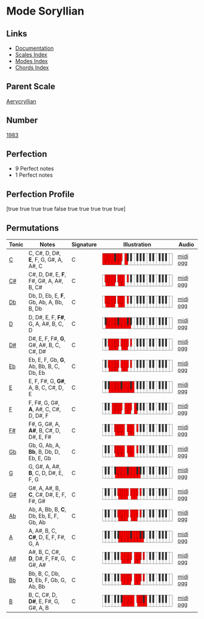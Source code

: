 # Mode Soryllian

## Links

- [Documentation](index.md)
- [Scales Index](Scales.md)
- [Modes Index](Modes.md)
- [Chords Index](Chords.md)

## Parent Scale

[Aerycryllian](ScaleAerycryllian.md)

## Number

[1983](https://ianring.com/musictheory/scales/1983)

## Perfection

- 9 Perfect notes
- 1 Perfect notes

## Perfection Profile

[true true true true false true true true true true]

## Permutations

| Tonic | Notes | Signature | Illustration | Audio |
|-------|-------|-----------|--------------|-------|
| [C](ModeCNaturalSoryllian.md) | C, C#, D, D#, **E**, F, G, G#, A, A#, C | C | ![CNaturalSoryllian](ModeCNaturalSoryllian.png) | [midi](ModeCNaturalSoryllian.mid) [ogg](ModeCNaturalSoryllian.ogg) |
| [C#](ModeCSharpSoryllian.md) | C#, D, D#, E, **F**, F#, G#, A, A#, B, C# | C | ![CSharpSoryllian](ModeCSharpSoryllian.png) | [midi](ModeCSharpSoryllian.mid) [ogg](ModeCSharpSoryllian.ogg) |
| [Db](ModeDFlatSoryllian.md) | Db, D, Eb, E, **F**, Gb, Ab, A, Bb, B, Db | C | ![DFlatSoryllian](ModeDFlatSoryllian.png) | [midi](ModeDFlatSoryllian.mid) [ogg](ModeDFlatSoryllian.ogg) |
| [D](ModeDNaturalSoryllian.md) | D, D#, E, F, **F#**, G, A, A#, B, C, D | C | ![DNaturalSoryllian](ModeDNaturalSoryllian.png) | [midi](ModeDNaturalSoryllian.mid) [ogg](ModeDNaturalSoryllian.ogg) |
| [D#](ModeDSharpSoryllian.md) | D#, E, F, F#, **G**, G#, A#, B, C, C#, D# | C | ![DSharpSoryllian](ModeDSharpSoryllian.png) | [midi](ModeDSharpSoryllian.mid) [ogg](ModeDSharpSoryllian.ogg) |
| [Eb](ModeEFlatSoryllian.md) | Eb, E, F, Gb, **G**, Ab, Bb, B, C, Db, Eb | C | ![EFlatSoryllian](ModeEFlatSoryllian.png) | [midi](ModeEFlatSoryllian.mid) [ogg](ModeEFlatSoryllian.ogg) |
| [E](ModeENaturalSoryllian.md) | E, F, F#, G, **G#**, A, B, C, C#, D, E | C | ![ENaturalSoryllian](ModeENaturalSoryllian.png) | [midi](ModeENaturalSoryllian.mid) [ogg](ModeENaturalSoryllian.ogg) |
| [F](ModeFNaturalSoryllian.md) | F, F#, G, G#, **A**, A#, C, C#, D, D#, F | C | ![FNaturalSoryllian](ModeFNaturalSoryllian.png) | [midi](ModeFNaturalSoryllian.mid) [ogg](ModeFNaturalSoryllian.ogg) |
| [F#](ModeFSharpSoryllian.md) | F#, G, G#, A, **A#**, B, C#, D, D#, E, F# | C | ![FSharpSoryllian](ModeFSharpSoryllian.png) | [midi](ModeFSharpSoryllian.mid) [ogg](ModeFSharpSoryllian.ogg) |
| [Gb](ModeGFlatSoryllian.md) | Gb, G, Ab, A, **Bb**, B, Db, D, Eb, E, Gb | C | ![GFlatSoryllian](ModeGFlatSoryllian.png) | [midi](ModeGFlatSoryllian.mid) [ogg](ModeGFlatSoryllian.ogg) |
| [G](ModeGNaturalSoryllian.md) | G, G#, A, A#, **B**, C, D, D#, E, F, G | C | ![GNaturalSoryllian](ModeGNaturalSoryllian.png) | [midi](ModeGNaturalSoryllian.mid) [ogg](ModeGNaturalSoryllian.ogg) |
| [G#](ModeGSharpSoryllian.md) | G#, A, A#, B, **C**, C#, D#, E, F, F#, G# | C | ![GSharpSoryllian](ModeGSharpSoryllian.png) | [midi](ModeGSharpSoryllian.mid) [ogg](ModeGSharpSoryllian.ogg) |
| [Ab](ModeAFlatSoryllian.md) | Ab, A, Bb, B, **C**, Db, Eb, E, F, Gb, Ab | C | ![AFlatSoryllian](ModeAFlatSoryllian.png) | [midi](ModeAFlatSoryllian.mid) [ogg](ModeAFlatSoryllian.ogg) |
| [A](ModeANaturalSoryllian.md) | A, A#, B, C, **C#**, D, E, F, F#, G, A | C | ![ANaturalSoryllian](ModeANaturalSoryllian.png) | [midi](ModeANaturalSoryllian.mid) [ogg](ModeANaturalSoryllian.ogg) |
| [A#](ModeASharpSoryllian.md) | A#, B, C, C#, **D**, D#, F, F#, G, G#, A# | C | ![ASharpSoryllian](ModeASharpSoryllian.png) | [midi](ModeASharpSoryllian.mid) [ogg](ModeASharpSoryllian.ogg) |
| [Bb](ModeBFlatSoryllian.md) | Bb, B, C, Db, **D**, Eb, F, Gb, G, Ab, Bb | C | ![BFlatSoryllian](ModeBFlatSoryllian.png) | [midi](ModeBFlatSoryllian.mid) [ogg](ModeBFlatSoryllian.ogg) |
| [B](ModeBNaturalSoryllian.md) | B, C, C#, D, **D#**, E, F#, G, G#, A, B | C | ![BNaturalSoryllian](ModeBNaturalSoryllian.png) | [midi](ModeBNaturalSoryllian.mid) [ogg](ModeBNaturalSoryllian.ogg) |
